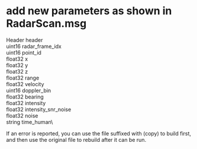 # add new parameters as shown in RadarScan.msg
Header header\
uint16 radar_frame_idx\
uint16 point_id\
float32 x\
float32 y\
float32 z\
float32 range\
float32 velocity\
uint16 doppler_bin\
float32 bearing\
float32 intensity\
float32 intensity_snr_noise\
float32 noise\
string time_human\


If an error is reported, you can use the file suffixed with (copy) to build first, and then use the original file to rebuild after it can be run.
